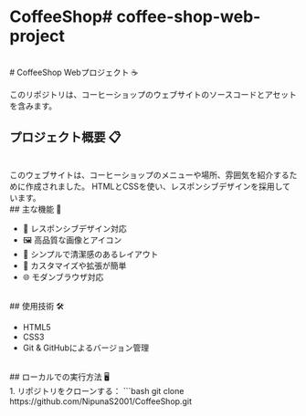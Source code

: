 # CoffeeShop#   c o f f e e - s h o p - w e b - p r o j e c t 
<br>
# CoffeeShop Webプロジェクト ☕️

<br>

このリポジトリは、コーヒーショップのウェブサイトのソースコードとアセットを含みます。
<br>
## プロジェクト概要 📋
<br>
このウェブサイトは、コーヒーショップのメニューや場所、雰囲気を紹介するために作成されました。  
HTMLとCSSを使い、レスポンシブデザインを採用しています。
<br>
## 主な機能 🚀

- 📱 レスポンシブデザイン対応  
- 🖼️ 高品質な画像とアイコン  
- 🎨 シンプルで清潔感のあるレイアウト  
- 🔧 カスタマイズや拡張が簡単  
- 🌐 モダンブラウザ対応
<br>
## 使用技術 🛠️

- HTML5  
- CSS3  
- Git & GitHubによるバージョン管理
<br>
## ローカルでの実行方法 🖥️
<br>
1. リポジトリをクローンする：  
   ```bash
   git clone https://github.com/NipunaS2001/CoffeeShop.git


 
 
